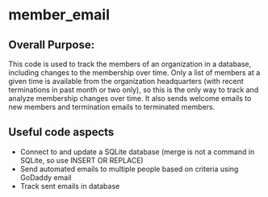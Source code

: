 # member_email

## Overall Purpose:
This code is used to track the members of an organization in a database, including changes to the membership over time.  Only a list of members at a given time is available from the organization headquarters (with recent terminations in past month or two only), so this is the only way to track and analyze membership changes over time.  It also sends welcome emails to new members and termination emails to terminated members.

## Useful code aspects
<ul>
   <li>Connect to and update a SQLite database (merge is not a command in SQLite, so use INSERT OR REPLACE)</li>
   <li>Send automated emails to multiple people based on criteria using GoDaddy email</li>
   <li>Track sent emails in database</li>
</ul>
